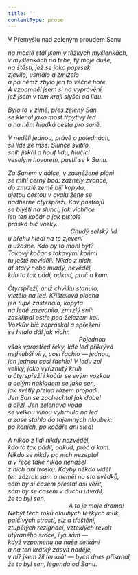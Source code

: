 ```yaml
---
title: ''
contentType: prose
---
```


<section>

V Přemyšlu nad zeleným proudem Sanu

_na mostě stál jsem v těžkých myšlenkách,  
v myšlenkách na tebe, ty moje duše,  
na štěstí, jež se jako paprsek  
zjevilo, usmálo a zmizelo  
a po němž zbylo jen to věčné hoře.  
A vzpomněl jsem si na vyprávění,  
jež jsem v tom kraji slyšel od lidu._

</section>

<section>

_Bylo to v zimě; přes zelený San  
se klenul jako most třpytivý led  
a na něm hladká cesta pro saně._

</section>

<section>

_V neděli jednou, právě o polednách,  
šli lidé ze mše. Slunce svítilo,  
sníh jiskřil a houf lidu, hlučící  
veselým hovorem, pustil se k Sanu._

</section>

<section>

_Za Sanem v dálce, v zasněžené pláni  
se mihl černý bod: zazněly zvonce,  
do zmrzlé země bijí kopyta,  
ujetou cestou v cvalu žene se  
nádherné čtyrspřeží. Kov postrojů  
se blyští na slunci; jak vichřice  
letí ten kočár a jak pistole  
práská bič vozky…  
                                     Chudý selský lid  
u břehu hledí na to zjevení  
a užasne. Kdo by to mohl být?  
Takový kočár s takovými koňmi  
tu ještě neviděli. Nikdo z nich,  
ať starý nebo mladý, nevěděl,  
kdo to tak pádí, odkud, proč a kam._

</section>

<section>

_Čtyrspřeží, aniž chvilku stanulo,  
vletělo na led. Křišťálová plocha  
jen tupě zasténala, kopyta  
na ledě zazvonila, zmrzlý sníh  
zaskřípal ostře pod železem kol.  
Vozkův bič zapráskal a spřežení  
se hnalo dál jak vichr.  
                                          Pojednou  
však vprostřed řeky, kde led přikrývá  
nejhlubší víry, cosi řachlo — jednou,  
jen jednou cosi řachlo! V ledu zel  
veliký, jako vyříznutý kruh  
a čtyrspřeží i kočár se svým vozkou  
a celým nákladem se jako sen,  
jak světlý přelud rázem propadl.  
Jen San se zachechtal jak ďábel  
a olízl. Jen zelenavá voda  
se velkou vlnou vyhrnula na led  
a zase stáhla do tajemných hloubek:  
po koních, po kočáře ani sled!_

</section>

<section>

_A nikdo z lidí nikdy nezvěděl,  
kdo to tak pádil, odkud, proč a kam.  
Nikdo se nikdy po nich nezeptal  
a v řece také nikdo nenašel  
z nich ani trosku. Kdyby někdo viděl  
ten _zázrak_ sám a neměl na sto svědků,  
sám by si časem přestal asi věřit,  
sám by se časem v duchu utvrdil,  
že to byl sen.  
                                    A to je moje drama!  
Nebýt těch roků dlouhých těžkých muk,  
palčivých strastí, slz a třeštění,  
ztupělých rezignací, vzteklých revolt  
utýraného srdce, i já sám —  
když vzpomenu na naše setkání  
a na ten krátký zásvit naděje,  
v níž jsem žil tenkrát — bych dnes přísahal,  
že to byl sen, legenda od Sanu._

</section>
